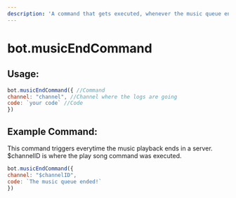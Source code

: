 ```yaml
---
description: 'A command that gets executed, whenever the music queue ended.'
---
```


# bot.musicEndCommand

## Usage:

```javascript
bot.musicEndCommand({ //Command
channel: "channel", //Channel where the logs are going
code: `your code` //Code
})
```

## Example Command:

This command triggers everytime the music playback ends in a server. $channelID is where the play song command was executed.

```javascript
bot.musicEndCommand({ 
channel: "$channelID", 
code: `The music queue ended!` 
})
```

